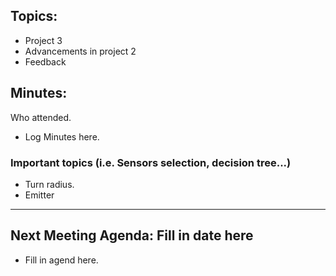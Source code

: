 ## Topics:
- Project 3  
- Advancements in project 2  
- Feedback  

## Minutes:
Who attended.  
- Log Minutes here.  

### **Important topics**  (i.e. Sensors selection, decision tree...)
- Turn radius.
- Emitter  
---
## Next Meeting Agenda: Fill in date here
- Fill in agend here.